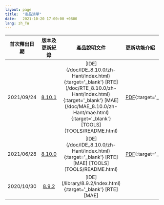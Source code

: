 ```yaml
---
layout: page
title:  "產品清單"
date:   2021-10-20 17:00:00 +0800
lang: zh_TW
---
```



|首次釋出日期|版本及更新紀錄|產品說明文件|更新功能介紹|
|:-:|:-:|:-:|:-|
|2021/09/24|[8.10.1](UPDATE/8.10.1.html)| [IDE] (/doc/IDE_8.10.0/zh-Hant/index.html){:target='_blank'}  [RTE] (/doc/RTE_8.10.0/zh-Hant/index.html){:target='_blank'}  [MAE] (/doc/MAE_8.10.0/zh-Hant/mae.html){:target='_blank'}  [TOOLS] (TOOLS/README.html)|[PDF](Doc/Release8.10.1-20210924.pdf){:target='_blank'}|
|2021/06/28|[8.10.0](UPDATE/8.10.0.html)| [IDE] (/doc/IDE_8.10.0/zh-Hant/index.html){:target='_blank'} [RTE]  [MAE]  [TOOLS] (TOOLS/README.html)|[PDF](Doc/Release8.10.0-20210913.pdf){:target='_blank'}|
|2020/10/30|[8.9.2](UPDATE/8.9.2.html)| [IDE] (/library/8.9.2/index.html){:target='_blank'} [RTE]  [MAE]||

